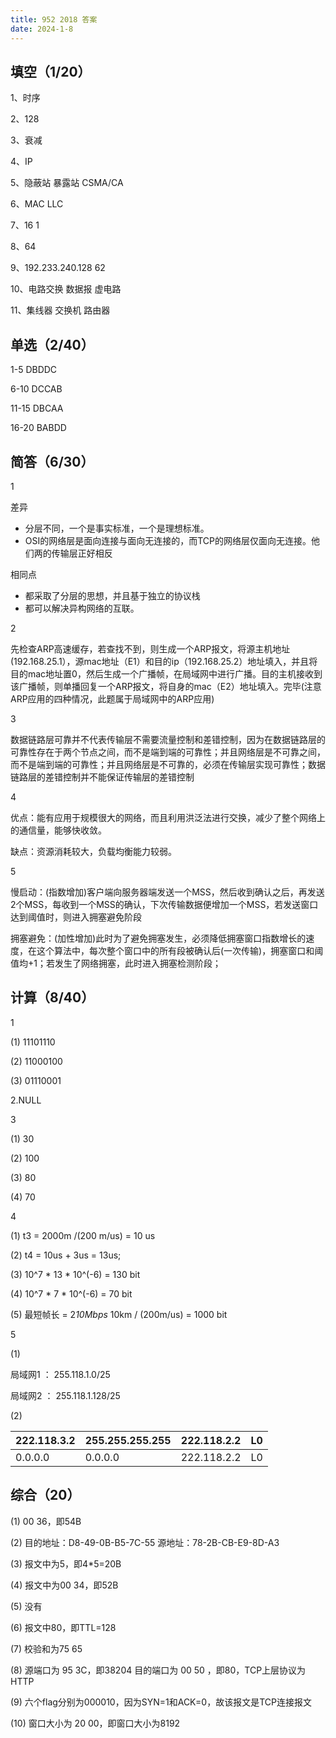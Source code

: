 ```yaml
---
title: 952 2018 答案
date: 2024-1-8
---
```


## 填空（1/20）

1、时序

2、128

3、衰减

4、IP

5、隐蔽站	暴露站	CSMA/CA

6、MAC  LLC  

7、16	1

8、64

9、192.233.240.128  62

10、电路交换  数据报 虚电路

11、集线器   交换机 路由器

## 单选（2/40）

1-5 DBDDC

6-10 DCCAB

11-15 DBCAA

16-20 BABDD

## 简答（6/30）

1

差异

- 分层不同，一个是事实标准，一个是理想标准。
- OSI的网络层是面向连接与面向无连接的，而TCP的网络层仅面向无连接。他们两的传输层正好相反

相同点

- 都采取了分层的思想，并且基于独立的协议栈
- 都可以解决异构网络的互联。

2

先检查ARP高速缓存，若查找不到，则生成一个ARP报文，将源主机地址(192.168.25.1），源mac地址（E1）和目的ip（192.168.25.2）地址填入，并且将目的mac地址置0，然后生成一个广播帧，在局域网中进行广播。目的主机接收到该广播帧，则单播回复一个ARP报文，将自身的mac（E2）地址填入。完毕(注意ARP应用的四种情况，此题属于局域网中的ARP应用)

3

数据链路层可靠并不代表传输层不需要流量控制和差错控制，因为在数据链路层的可靠性存在于两个节点之间，而不是端到端的可靠性；并且网络层是不可靠之间，而不是端到端的可靠性；并且网络层是不可靠的，必须在传输层实现可靠性；数据链路层的差错控制并不能保证传输层的差错控制

4

优点：能有应用于规模很大的网络，而且利用洪泛法进行交换，减少了整个网络上的通信量，能够快收敛。

缺点：资源消耗较大，负载均衡能力较弱。

5

慢启动：(指数增加)客户端向服务器端发送一个MSS，然后收到确认之后，再发送2个MSS，每收到一个MSS的确认，下次传输数据便增加一个MSS，若发送窗口达到阈值时，则进入拥塞避免阶段

拥塞避免：(加性增加)此时为了避免拥塞发生，必须降低拥塞窗口指数增长的速度，在这个算法中，每次整个窗口中的所有段被确认后(一次传输)，拥塞窗口和阈值均+1；若发生了网络拥塞，此时进入拥塞检测阶段；

## 计算（8/40）

1

(1) 11101110

(2) 11000100

(3) 01110001

2.NULL

3

(1) 30

(2) 100

(3) 80

(4) 70

4

(1) t3 = 2000m /(200 m/us) = 10 us

(2) t4 = 10us + 3us = 13us;

(3) 10^7 * 13 * 10^(-6) = 130 bit

(4) 10^7 * 7 * 10^(-6) = 70 bit

(5) 最短帧长 = 2*10Mbps* 10km / (200m/us) = 1000 bit

5

(1) 

局域网1 ： 255.118.1.0/25

局域网2 ： 255.118.1.128/25

(2)

| 222.118.3.2 | 255.255.255.255 | 222.118.2.2 | L0   |
| ----------- | --------------- | ----------- | ---- |
| 0.0.0.0     | 0.0.0.0         | 222.118.2.2 | L0   |

## 综合（20）

(1) 00 36，即54B

(2) 目的地址：D8-49-0B-B5-7C-55	源地址：78-2B-CB-E9-8D-A3

(3) 报文中为5，即4*5=20B

(4) 报文中为00 34，即52B

(5) 没有

(6) 报文中80，即TTL=128

(7) 校验和为75 65

(8) 源端口为 95 3C，即38204	目的端口为 00 50 ，即80，TCP上层协议为 HTTP

(9) 六个flag分别为000010，因为SYN=1和ACK=0，故该报文是TCP连接报文

(10) 窗口大小为 20 00，即窗口大小为8192
